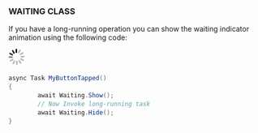 [1]: https://raw.githubusercontent.com/Geeksltd/Zebble.Docs/master/assets/navigation/waiting-class/1.gif

### WAITING CLASS

If you have a long-running operation you can show the waiting indicator animation using the following code:

![1]

```csharp
async Task MyButtonTapped()
{
        await Waiting.Show();
        // Now Invoke long-running task
        await Waiting.Hide();
}
```